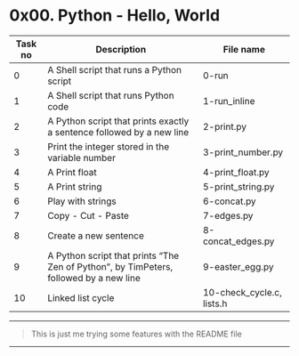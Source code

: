 # 0x00. Python - Hello, World

| Task no | Description                                                                           | File name                 |
| ------- | ------------------------------------------------------------------------------------- | ------------------------- |
| 0       | A Shell script that runs a Python script                                              | 0-run                     |
| 1       | A Shell script that runs Python code                                                  | 1-run_inline              |
| 2       | A Python script that prints exactly a sentence followed by a new line                 | 2-print.py                |
| 3       | Print the integer stored in the variable number                                       | 3-print_number.py         |
| 4       | A Print float                                                                         | 4-print_float.py          |
| 5       | A Print string                                                                        | 5-print_string.py         |
| 6       | Play with strings                                                                     | 6-concat.py               |
| 7       | Copy - Cut - Paste                                                                    | 7-edges.py                |
| 8       | Create a new sentence                                                                 | 8-concat_edges.py         |
| 9       | A Python script that prints “The Zen of Python”, by TimPeters, followed by a new line | 9-easter_egg.py           |
| 10      | Linked list cycle                                                                     | 10-check_cycle.c, lists.h |

---

> This is just me trying some features with the README file

---
